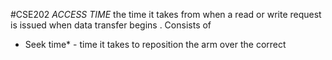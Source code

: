 #CSE202 
*ACCESS TIME*
the time it takes from when a read or write request is issued when data transfer begins . Consists of 
* Seek time* - time it takes to reposition the arm over the correct 
 